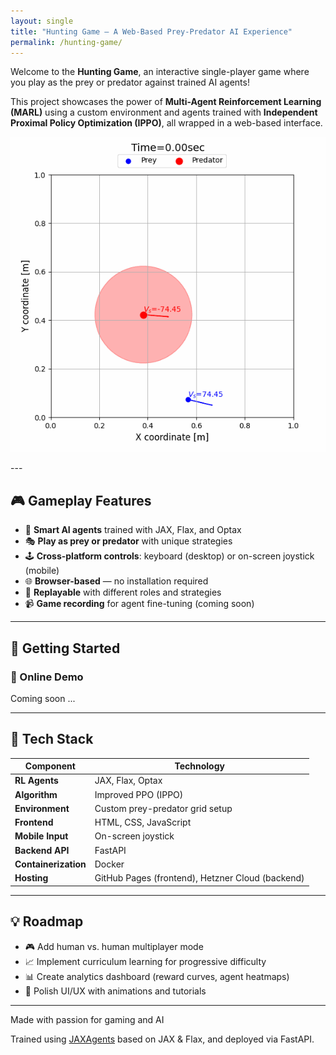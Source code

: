 ```yaml
---
layout: single
title: "Hunting Game – A Web-Based Prey-Predator AI Experience"
permalink: /hunting-game/
---
```


Welcome to the **Hunting Game**, an interactive single-player game where you play as the prey or predator against trained AI agents!

This project showcases the power of **Multi-Agent Reinforcement Learning (MARL)** using a custom environment and agents trained with **Independent Proximal Policy Optimization (IPPO)**, all wrapped in a web-based interface.

<p align="center">
  <img src="/assets/hunting_game_v1.gif" alt="Hunting Game animation" />
</p>
---

## 🎮 Gameplay Features

- 🧠 **Smart AI agents** trained with JAX, Flax, and Optax  
- 🎭 **Play as prey or predator** with unique strategies  
- 🕹️ **Cross-platform controls**: keyboard (desktop) or on-screen joystick (mobile)  
- 🌐 **Browser-based** — no installation required  
- 🔄 **Replayable** with different roles and strategies  
- 📹 **Game recording** for agent fine-tuning (coming soon)  

---

## 🚀 Getting Started

### 🔗 Online Demo
Coming soon ...

---

## 🧠 Tech Stack

| Component           | Technology                                 |
|---------------------|--------------------------------------------|
| **RL Agents**       | JAX, Flax, Optax                           |
| **Algorithm**       | Improved PPO (IPPO)                        |
| **Environment**     | Custom prey-predator grid setup            |
| **Frontend**        | HTML, CSS, JavaScript                      |
| **Mobile Input**    | On-screen joystick                         |
| **Backend API**     | FastAPI                                    |
| **Containerization**| Docker                                     |
| **Hosting**         | GitHub Pages (frontend), Hetzner Cloud (backend) |

---

## 💡 Roadmap

- 🎮 Add human vs. human multiplayer mode  
- 📈 Implement curriculum learning for progressive difficulty  
- 📊 Create analytics dashboard (reward curves, agent heatmaps)  
- 🎨 Polish UI/UX with animations and tutorials  

---

Made with passion for gaming and AI 

Trained using [JAXAgents](https://github.com/amavrits/jax-agents) based on JAX & Flax, and deployed via FastAPI.
